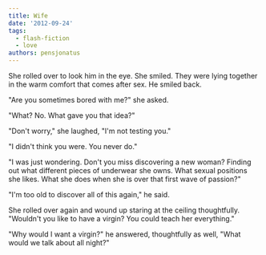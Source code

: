 ```yaml
---
title: Wife
date: '2012-09-24'
tags:
  - flash-fiction
  - love
authors: pensjonatus
---
```


She rolled over to look him in the eye. She smiled. They were lying together in
the warm comfort that comes after sex. He smiled back.

<!-- truncate -->

"Are you sometimes bored with me?" she asked.

"What? No. What gave you that idea?"

"Don't worry," she laughed, "I'm not testing you."

"I didn't think you were. You never do."

"I was just wondering. Don't you miss discovering a new woman? Finding out what
different pieces of underwear she owns. What sexual positions she likes. What
she does when she is over that first wave of passion?"

"I'm too old to discover all of this again," he said.

She rolled over again and wound up staring at the ceiling thoughtfully.
"Wouldn't you like to have a virgin? You could teach her everything."

"Why would I want a virgin?" he answered, thoughtfully as well, "What would we
talk about all night?"

